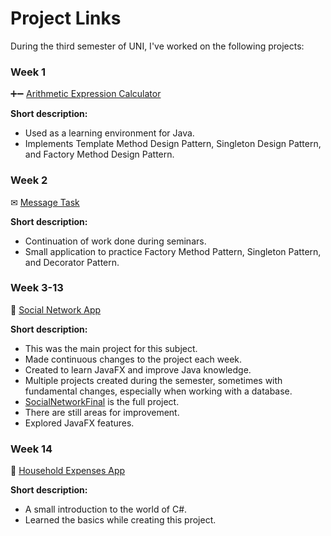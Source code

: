 # Project Links

During the third semester of UNI, I've worked on the following projects:

### Week 1 ###

➕➖ [Arithmetic Expression Calculator]()

**Short description:**

- Used as a learning environment for Java.
- Implements Template Method Design Pattern, Singleton Design Pattern, and Factory Method Design Pattern.

### Week 2 ###

✉ [Message Task]()

**Short description:**

- Continuation of work done during seminars.
- Small application to practice Factory Method Pattern, Singleton Pattern, and Decorator Pattern.

### Week 3-13 ###

👥 [Social Network App]()

**Short description:**

- This was the main project for this subject.
- Made continuous changes to the project each week.
- Created to learn JavaFX and improve Java knowledge.
- Multiple projects created during the semester, sometimes with fundamental changes, especially when working with a database.
- [SocialNetworkFinal]() is the full project.
- There are still areas for improvement.
- Explored JavaFX features.

### Week 14 ###

🧾 [Household Expenses App]()

**Short description:**

- A small introduction to the world of C#.
- Learned the basics while creating this project.
